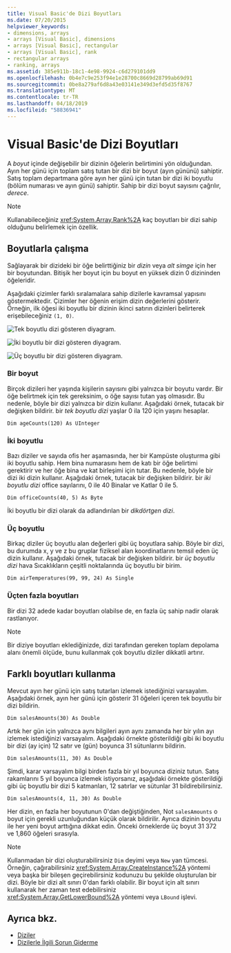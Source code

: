 ```yaml
---
title: Visual Basic'de Dizi Boyutları
ms.date: 07/20/2015
helpviewer_keywords:
- dimensions, arrays
- arrays [Visual Basic], dimensions
- arrays [Visual Basic], rectangular
- arrays [Visual Basic], rank
- rectangular arrays
- ranking, arrays
ms.assetid: 385e911b-18c1-4e98-9924-c6d279101dd9
ms.openlocfilehash: 0b4e7c9e253f94e1e28700c8669d28799ab69d91
ms.sourcegitcommit: 0be8a279af6d8a43e03141e349d3efd5d35f8767
ms.translationtype: MT
ms.contentlocale: tr-TR
ms.lasthandoff: 04/18/2019
ms.locfileid: "58836941"
---
```

# <a name="array-dimensions-in-visual-basic"></a>Visual Basic'de Dizi Boyutları
A *boyut* içinde değişebilir bir dizinin öğelerin belirtimini yön olduğundan. Ayın her günü için toplam satış tutan bir dizi bir boyut (ayın gününü) sahiptir. Satış toplam departmana göre ayın her günü için tutan bir dizi iki boyutlu (bölüm numarası ve ayın günü) sahiptir. Sahip bir dizi boyut sayısını çağrılır, *derece*.  
  
> [!NOTE]
>  Kullanabileceğiniz <xref:System.Array.Rank%2A> kaç boyutları bir dizi sahip olduğunu belirlemek için özellik.  
  
## <a name="working-with-dimensions"></a>Boyutlarla çalışma  
 Sağlayarak bir dizideki bir öğe belirttiğiniz bir *dizin* veya *alt simge* için her bir boyutundan. Bitişik her boyut için bu boyut en yüksek dizin 0 dizininden öğeleridir.  
  
 Aşağıdaki çizimler farklı sıralamalara sahip dizilerle kavramsal yapısını göstermektedir. Çizimler her öğenin erişim dizin değerlerini gösterir. Örneğin, ilk öğesi iki boyutlu bir dizinin ikinci satırın dizinleri belirterek erişebileceğiniz `(1, 0)`.  
  
 ![Tek boyutlu dizi gösteren diyagram.](./media/array-dimensions/one-dimensional-array.gif)  
  
 ![İki boyutlu bir dizi gösteren diyagram.](./media/array-dimensions/two-dimensional-array.gif)  
  
 ![Üç boyutlu bir dizi gösteren diyagram.](./media/array-dimensions/three-dimensional-array.gif)  
  
### <a name="one-dimension"></a>Bir boyut  
 Birçok dizileri her yaşında kişilerin sayısını gibi yalnızca bir boyutu vardır. Bir öğe belirtmek için tek gereksinim, o öğe sayısı tutan yaş olmasıdır. Bu nedenle, böyle bir dizi yalnızca bir dizin kullanır. Aşağıdaki örnek, tutacak bir değişken bildirir. bir *tek boyutlu dizi* yaşlar 0 ila 120 için yaşını hesaplar.  
  
```  
Dim ageCounts(120) As UInteger  
```  
  
### <a name="two-dimensions"></a>İki boyutlu  
 Bazı diziler ve sayıda ofis her aşamasında, her bir Kampüste oluşturma gibi iki boyutlu sahip. Hem bina numarasını hem de katı bir öğe belirtimi gerektirir ve her öğe bina ve kat birleşimi için tutar. Bu nedenle, böyle bir dizi iki dizin kullanır. Aşağıdaki örnek, tutacak bir değişken bildirir. bir *iki boyutlu dizi* office sayılarını, 0 ile 40 Binalar ve Katlar 0 ile 5.  
  
```  
Dim officeCounts(40, 5) As Byte  
```  
  
 İki boyutlu bir dizi olarak da adlandırılan bir *dikdörtgen dizi*.  
  
### <a name="three-dimensions"></a>Üç boyutlu  
 Birkaç diziler üç boyutlu alan değerleri gibi üç boyutlara sahip. Böyle bir dizi, bu durumda x, y ve z bu gruplar fiziksel alan koordinatlarını temsil eden üç dizin kullanır. Aşağıdaki örnek, tutacak bir değişken bildirir. bir *üç boyutlu dizi* hava Sıcaklıkların çeşitli noktalarında üç boyutlu bir birim.  
  
```  
Dim airTemperatures(99, 99, 24) As Single  
```  
  
### <a name="more-than-three-dimensions"></a>Üçten fazla boyutları  
 Bir dizi 32 adede kadar boyutları olabilse de, en fazla üç sahip nadir olarak rastlanıyor.  
  
> [!NOTE]
>  Bir diziye boyutları eklediğinizde, dizi tarafından gereken toplam depolama alanı önemli ölçüde, bunu kullanmak çok boyutlu diziler dikkatli artırır.  
  
## <a name="using-different-dimensions"></a>Farklı boyutları kullanma  
 Mevcut ayın her günü için satış tutarları izlemek istediğinizi varsayalım. Aşağıdaki örnek, ayın her günü için gösterir 31 öğeleri içeren tek boyutlu bir dizi bildirin.  
  
```  
Dim salesAmounts(30) As Double  
```  
  
 Artık her gün için yalnızca aynı bilgileri ayın aynı zamanda her bir yılın ayı izlemek istediğinizi varsayalım. Aşağıdaki örnekte gösterildiği gibi iki boyutlu bir dizi (ay için) 12 satır ve (gün) boyunca 31 sütunlarını bildirin.  
  
```  
Dim salesAmounts(11, 30) As Double  
```  
  
 Şimdi, karar varsayalım bilgi birden fazla bir yıl boyunca diziniz tutun. Satış rakamlarını 5 yıl boyunca izlemek istiyorsanız, aşağıdaki örnekte gösterildiği gibi üç boyutlu bir dizi 5 katmanları, 12 satırlar ve sütunlar 31 bildirebilirsiniz.  
  
```  
Dim salesAmounts(4, 11, 30) As Double  
```  
  
 Her dizin, en fazla her boyutunun 0'dan değiştiğinden, Not `salesAmounts` o boyut için gerekli uzunluğundan küçük olarak bildirilir. Ayrıca dizinin boyutu ile her yeni boyut arttığına dikkat edin. Önceki örneklerde üç boyut 31 372 ve 1,860 öğeleri sırasıyla.  
  
> [!NOTE]
>  Kullanmadan bir dizi oluşturabilirsiniz `Dim` deyimi veya `New` yan tümcesi. Örneğin, çağırabilirsiniz <xref:System.Array.CreateInstance%2A> yöntemi veya başka bir bileşen geçirebilirsiniz kodunuzu bu şekilde oluşturulan bir dizi. Böyle bir dizi alt sınırı 0'dan farklı olabilir. Bir boyut için alt sınırı kullanarak her zaman test edebilirsiniz <xref:System.Array.GetLowerBound%2A> yöntemi veya `LBound` işlevi.  
  
## <a name="see-also"></a>Ayrıca bkz.

- [Diziler](../../../../visual-basic/programming-guide/language-features/arrays/index.md)
- [Dizilerle İlgili Sorun Giderme](../../../../visual-basic/programming-guide/language-features/arrays/troubleshooting-arrays.md)
